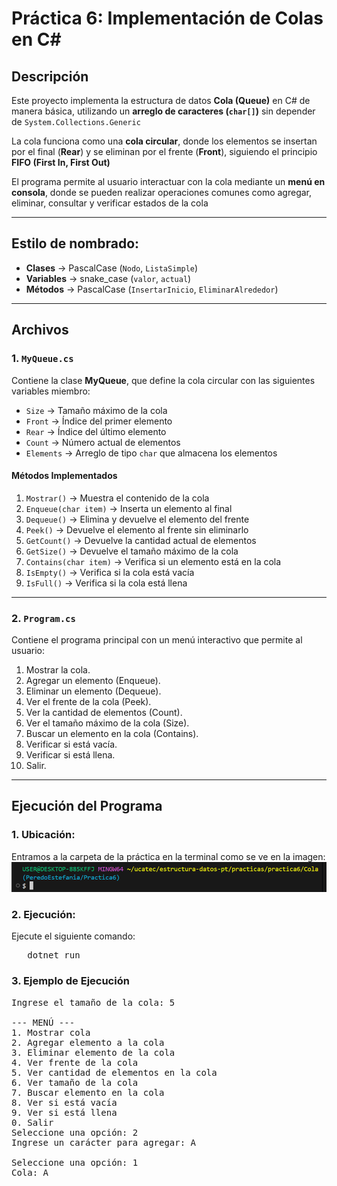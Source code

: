 # Práctica 6: Implementación de Colas en C#

## Descripción

Este proyecto implementa la estructura de datos **Cola (Queue)** en C# de manera básica, utilizando un **arreglo de caracteres (`char[]`)** sin depender de `System.Collections.Generic`

La cola funciona como una **cola circular**, donde los elementos se insertan por el final (**Rear**) y se eliminan por el frente (**Front**), siguiendo el principio **FIFO (First In, First Out)**

El programa permite al usuario interactuar con la cola mediante un **menú en consola**, donde se pueden realizar operaciones comunes como agregar, eliminar, consultar y verificar estados de la cola

---
## **Estilo de nombrado:**

* **Clases** → PascalCase (`Nodo`, `ListaSimple`)
* **Variables** → snake_case (`valor`, `actual`)
* **Métodos** → PascalCase (`InsertarInicio`, `EliminarAlrededor`)
---

## Archivos

### 1. `MyQueue.cs`

Contiene la clase **MyQueue**, que define la cola circular con las siguientes variables miembro:

* `Size` → Tamaño máximo de la cola
* `Front` → Índice del primer elemento
* `Rear` → Índice del último elemento
* `Count` → Número actual de elementos
* `Elements` → Arreglo de tipo `char` que almacena los elementos

#### Métodos Implementados

1. `Mostrar()` → Muestra el contenido de la cola
2. `Enqueue(char item)` → Inserta un elemento al final
3. `Dequeue()` → Elimina y devuelve el elemento del frente
4. `Peek()` → Devuelve el elemento al frente sin eliminarlo
5. `GetCount()` → Devuelve la cantidad actual de elementos
6. `GetSize()` → Devuelve el tamaño máximo de la cola
7. `Contains(char item)` → Verifica si un elemento está en la cola
8. `IsEmpty()` → Verifica si la cola está vacía
9. `IsFull()` → Verifica si la cola está llena

---

### 2. `Program.cs`

Contiene el programa principal con un menú interactivo que permite al usuario:

1. Mostrar la cola.
2. Agregar un elemento (Enqueue).
3. Eliminar un elemento (Dequeue).
4. Ver el frente de la cola (Peek).
5. Ver la cantidad de elementos (Count).
6. Ver el tamaño máximo de la cola (Size).
7. Buscar un elemento en la cola (Contains).
8. Verificar si está vacía.
9. Verificar si está llena.
10. Salir.

---

## Ejecución del Programa

### 1. **Ubicación:**
Entramos a la carpeta de la práctica en la terminal como se ve en la imagen:
 ![Ruta](CarCarE.png)
### 2. **Ejecución:** 
Ejecute el siguiente comando:

   <pre>
   dotnet run</pre>


### 3. **Ejemplo de Ejecución**

<pre>
Ingrese el tamaño de la cola: 5

--- MENÚ ---
1. Mostrar cola
2. Agregar elemento a la cola
3. Eliminar elemento de la cola
4. Ver frente de la cola
5. Ver cantidad de elementos en la cola
6. Ver tamaño de la cola
7. Buscar elemento en la cola
8. Ver si está vacía
9. Ver si está llena
0. Salir
Seleccione una opción: 2
Ingrese un carácter para agregar: A

Seleccione una opción: 1
Cola: A
</pre>